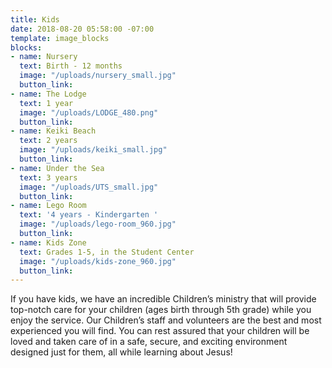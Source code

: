 ```yaml
---
title: Kids
date: 2018-08-20 05:58:00 -07:00
template: image_blocks
blocks:
- name: Nursery
  text: Birth - 12 months
  image: "/uploads/nursery_small.jpg"
  button_link: 
- name: The Lodge
  text: 1 year
  image: "/uploads/LODGE_480.png"
  button_link: 
- name: Keiki Beach
  text: 2 years
  image: "/uploads/keiki_small.jpg"
  button_link: 
- name: Under the Sea
  text: 3 years
  image: "/uploads/UTS_small.jpg"
  button_link: 
- name: Lego Room
  text: '4 years - Kindergarten '
  image: "/uploads/lego-room_960.jpg"
  button_link: 
- name: Kids Zone
  text: Grades 1-5, in the Student Center
  image: "/uploads/kids-zone_960.jpg"
  button_link: 
---
```


If you have kids, we have an incredible Children’s ministry that will provide top-notch care for your children (ages birth through 5th grade) while you enjoy the service. Our Children’s staff and volunteers are the best and most experienced you will find. You can rest assured that your children will be loved and taken care of in a safe, secure, and exciting environment designed just for them, all while learning about Jesus!
